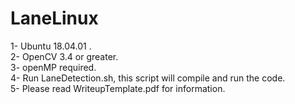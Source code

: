 # LaneLinux
1- Ubuntu 18.04.01 .  
2- OpenCV 3.4 or greater.  
3- openMP required.   
4- Run LaneDetection.sh, this script will compile and run the code.  
5- Please read WriteupTemplate.pdf for information. 
